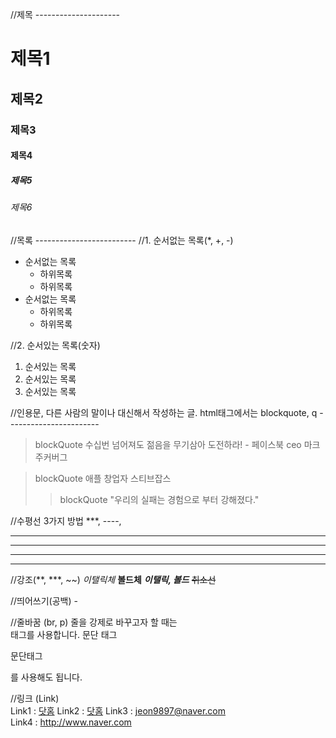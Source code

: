 //제목  ---------------------
# 제목1
## 제목2
### 제목3
#### 제목4
##### 제목5
###### 제목6

//목록 -------------------------
//1. 순서없는 목록(*, +, -)
* 순서없는 목록
  + 하위목록
  + 하위목록
* 순서없는 목록
  + 하위목록
  + 하위목록

//2. 순서있는 목록(숫자)
1. 순서있는 목록
2. 순서있는 목록
3. 순서있는 목록

//인용문, 다른 사람의 말이나 대신해서 작성하는 글. html태그에서는 blockquote, q -----------------------
> blockQuote  수십번 넘어져도 젊음을 무기삼아 도전하라! - 페이스북 ceo 마크 주커버그

> blockQuote 애플 창업자 스티브잡스 
>> blockQuote "우리의 실패는 경험으로 부터 강해졌다."

//수평선 3가지 방법 ***, ----, <hr />
***
----
<hr />

//강조(**, ***, ~~)
*이탤릭체*
**볼드체**
***이탤릭, 볼드***
~~취소선~~

//띄어쓰기(공백) - &nbsp;
&nbsp;&nbsp;&nbsp;&nbsp;&nbsp;&nbsp;
&nbsp;&nbsp;&nbsp;&nbsp;&nbsp;&nbsp;&nbsp;&nbsp;&nbsp;

//줄바꿈 (br, p)
줄을 강제로 바꾸고자 할 때는 <br>태그를 사용합니다.
문단 태그 <p>문단태그</P>를 사용해도 됩니다.

//링크 (Link)  <br>
Link1 : [닷홈](http://design2010.dothome.co.kr, '닷홈으로 바로가기')
Link2 : <a href="http://design2010.dothome.co.kr" target="_blank" title="닷홈 바로가기">닷홈</a>
Link3 : <jeon9897@naver.com> <br>
Link4 : <http://www.naver.com> <br>




